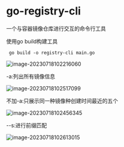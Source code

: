 # go-registry-cli

一个与容器镜像仓库进行交互的命令行工具

使用go build构建工具

```
 go build -o registry-cli main.go
```

![image-20230718102216060](C:\Users\PC\AppData\Roaming\Typora\typora-user-images\image-20230718102216060.png)



-a:列出所有镜像信息

![image-20230718102517099](C:\Users\PC\AppData\Roaming\Typora\typora-user-images\image-20230718102517099.png)

不加-a:只展示同一种镜像种创建时间最近的五个

![image-20230718102456345](C:\Users\PC\AppData\Roaming\Typora\typora-user-images\image-20230718102456345.png)



--s:进行前缀匹配

![image-20230718102613015](C:\Users\PC\AppData\Roaming\Typora\typora-user-images\image-20230718102613015.png)


